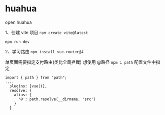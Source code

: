 # huahua

open huahua

1、创建 vite 项目 `npm create vite@latest`

`npm run dev`

2、学习路由 `npm install vue-router@4`

单页面需要指定支付路由(类比全局拦截)
想使用 @路径 `npm i path`
配置文件中指定

```
import { path } from "path";
....
  plugins: [vue()],
  resolve: {
    alias: {
      '@': path.resolve(__dirname, 'src')
    }
  }
```
